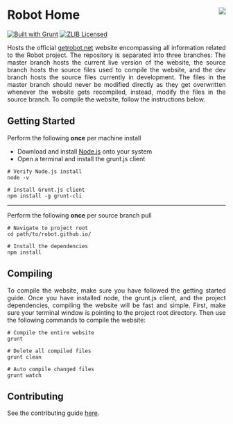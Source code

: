 # Robot Home <img align="right" src="http://getrobot.net/common/gh-favicon.png" />
[![Built with Grunt](https://cdn.gruntjs.com/builtwith.svg)](http://gruntjs.com)
[![ZLIB Licensed](https://img.shields.io/badge/license-ZLIB-brightgreen.svg)](https://opensource.org/licenses/Zlib)

<p align="justify">Hosts the official <a target="_blank" href="http://getrobot.net">getrobot.net</a> website encompassing all information related to the Robot project. The repository is separated into three branches: The master branch hosts the current live version of the website, the source branch hosts the source files used to compile the website, and the dev branch hosts the source files currently in development. The files in the master branch should never be modified directly as they get overwritten whenever the website gets recompiled, instead, modify the files in the source branch. To compile the website, follow the instructions below.</p>

## Getting Started
Perform the following **once** per machine install
* Download and install <a target="_blank" href="https://nodejs.org">Node.js</a> onto your system
* Open a terminal and install the grunt.js client

```shell
# Verify Node.js install
node -v

# Install Grunt.js client
npm install -g grunt-cli
```
---
Perform the following **once** per source branch pull

```shell
# Navigate to project root
cd path/to/robot.github.io/

# Install the dependencies
npm install
```

## Compiling
<p align="justify">To compile the website, make sure you have followed the getting started guide. Once you have installed node, the grunt.js client, and the project dependencies, compiling the website will be fast and simple. First, make sure your terminal window is pointing to the project root directory. Then use the following commands to compile the website:</p>

```shell
# Compile the entire website
grunt

# Delete all compiled files
grunt clean

# Auto compile changed files
grunt watch
```

## Contributing
See the contributing guide <a target="_blank" href="http://getrobot.net/docs/contributing.html">here</a>.
